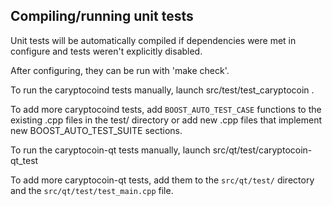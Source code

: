 Compiling/running unit tests
------------------------------------

Unit tests will be automatically compiled if dependencies were met in configure
and tests weren't explicitly disabled.

After configuring, they can be run with 'make check'.

To run the caryptocoind tests manually, launch src/test/test_caryptocoin .

To add more caryptocoind tests, add `BOOST_AUTO_TEST_CASE` functions to the existing
.cpp files in the test/ directory or add new .cpp files that
implement new BOOST_AUTO_TEST_SUITE sections.

To run the caryptocoin-qt tests manually, launch src/qt/test/caryptocoin-qt_test

To add more caryptocoin-qt tests, add them to the `src/qt/test/` directory and
the `src/qt/test/test_main.cpp` file.
